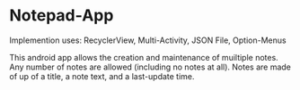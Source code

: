 # Notepad-App

Implemention uses: RecyclerView, Multi-Activity, JSON File, Option-Menus

This android app allows the creation and maintenance of muiltiple notes. Any number of notes are allowed (including no notes at all). Notes are made of up of a title, a note text, and a last-update time.

